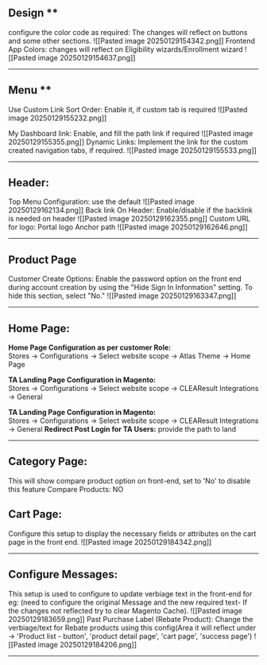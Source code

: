 ## Design **
configure the color code as required: The changes will reflect on buttons and some other sections.
	![[Pasted image 20250129154342.png]]
	Frontend App Colors: changes will reflect on Eligibility wizards/Enrollment wizard
	 ![[Pasted image 20250129154637.png]]

---
## Menu ** 
   Use Custom Link Sort Order: 
		Enable it, if custom tab is required
		![[Pasted image 20250129155232.png]]
	
  My Dashboard link:
	     Enable, and fill the path link if required
	     ![[Pasted image 20250129155355.png]]
   Dynamic Links:
		 Implement the link for the custom created navigation tabs, if required.
			 ![[Pasted image 20250129155533.png]]


---
## Header:
 Top Menu Configuration: use the default
	  ![[Pasted image 20250129162134.png]]
Back link On Header: 
	Enable/disable if the backlink is needed on header
	![[Pasted image 20250129162355.png]]
 Custom URL for logo:
	 Portal logo Anchor path
	 ![[Pasted image 20250129162646.png]]

---
## Product Page
   Customer Create Options:
	Enable the password option on the front end during account creation by using the "Hide Sign In Information" setting.
			To hide this section, select "No."
		   ![[Pasted image 20250129163347.png]]

---
## Home Page:
**Home Page Configuration as per customer Role:**  
Stores -> Configurations -> Select website scope -> Atlas Theme -> Home Page

**TA Landing Page Configuration in Magento:**  
Stores -> Configurations -> Select website scope -> CLEAResult Integrations -> General

**TA Landing Page Configuration in Magento:**  
Stores -> Configurations -> Select website scope -> CLEAResult Integrations -> General
**Redirect Post Login for TA Users:** provide the path to land

---
## Category Page:
This will show compare product option on front-end, set to 'No' to disable this feature
Compare Products: NO


## Cart Page:
 Configure this setup to display the necessary fields or attributes on the cart page in the front end.
  ![[Pasted image 20250129184342.png]]

---
## Configure Messages:
This setup is used to configure to update verbiage text in the front-end
for eg: (need to configure the original Message and the new required text- If the changes not reflected try to clear Magento Cache).
	![[Pasted image 20250129183659.png]]
Past Purchase Label (Rebate Product):
     Change the verbiage/text for Rebate products using this config(Area it will reflect under -> 'Product list - button', 'product detail page', 'cart page', 'success page')
     ![[Pasted image 20250129184206.png]]


---